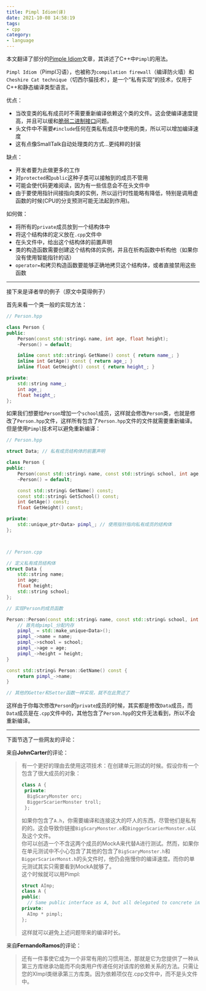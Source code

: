 ```yaml
---
title: Pimpl Idiom(译)
date: 2021-10-08 14:58:19
tags:
- cpp
category:
- language
---
```


本文翻译了部分的[Pimple Idiom](http://wiki.c2.com/?PimplIdiom)文章，其讲述了C++中`Pimpl`的用法。

<!--more-->

`Pimpl Idiom`（Pimpl习语），也被称为`compilation firewall`（编译防火墙）和`Cheshire Cat technique`（切西尔猫技术），是一个“私有实现”的技术，仅用于C++和静态编译类型语言。  

优点：
* 当改变类的私有成员时不需要重新编译依赖这个类的文件。这会使编译速度提高，并且可以缓和[脆弱二进制接口](http://wiki.c2.com/?FragileBinaryInterfaceProblem)问题。
* 头文件中不需要`#include`任何在类私有成员中使用的类，所以可以增加编译速度
* 这有点像SmallTalk自动处理类的方式...更纯粹的封装

缺点：
* 开发者要为此做更多的工作
* 对`protected`和`public`这种子类可以接触到的成员不管用
* 可能会使代码更难阅读，因为有一些信息会不在头文件中
* 由于要使用指针间接指向类的实例，所以运行时性能略有降低，特别是调用虚函数的时候(CPU的分支预测可能无法起到作用)。

如何做：
* 将所有的`private`成员放到一个结构体中
* 将这个结构体的定义放在`.cpp`文件中
* 在头文件中，给出这个结构体的前置声明
* 类的构造函数需要创建这个结构体的实例，并且在析构函数中析构他（如果你没有使用智能指针的话）
* `operator=`和拷贝构造函数要能够正确地拷贝这个结构体，或者直接禁用这些函数

---

接下来是译者举的例子（原文中莫得例子）  

首先来看一个类一般的实现方法：

```c++
// Person.hpp

class Person {
public:
    Person(const std::string& name, int age, float height);
    ~Person() = default;

    inline const std::string& GetName() const { return name_; }
    inline int GetAge() const { return age_; }
    inline float GetHeight() const { return height_; }

private:
    std::string name_;
    int age_;
    float height_;
};
```

如果我们想要给`Person`增加一个`school`成员，这样就会修改`Person`类，也就是修改了`Person.hpp`文件，这样所有包含了`Person.hpp`文件的文件就需要重新编译。  
但是使用`Pimpl`技术可以避免重新编译：  

```c++
// Person.hpp

struct Data; // 私有成员结构体的前置声明

class Person {
public:
    Person(const std::string& name, const std::string& school, int age, float height);
    ~Person() = default;

    const std::string& GetName() const;
    const std::string& GetSchool() const;
    int GetAge() const;
    float GetHeight() const;

private:
    std::unique_ptr<Data> pimpl_; // 使用指针指向私有成员的结构体
};



// Person.cpp

// 定义私有成员结构体
struct Data {
    std::string name;
    int age;
    float height;
    std::string school;
};

// 实现Person的成员函数

Person::Person(const std::string& name, const std::string& school, int age, float height) {
    // 首先给pimpl_分配内存
    pimpl_ = std::make_unique<Data>();
    pimpl_->name = name;
    pimpl_->school = school;
    pimpl_->age = age;
    pimpl_->height = height;
}

const std::string& Person::GetName() const {
    return pimpl_->name;
}

// 其他的Getter和Setter函数一样实现，就不在此赘述了
```

这样由于你每次修改`Person`的`private`成员的时候，其实都是修改`Data`成员，而`Data`成员是在`.cpp`文件中的，其他包含了`Person.hpp`的文件无法看到，所以不会重新编译。

---

下面节选了一些网友的评论：

来自**JohnCarter**的评论：

> 有一个更好的理由去使用这项技术：在创建单元测试的时候。假设你有一个包含了很大成员的对象：
>
> ```c++
> class A {
>  private:
>   BigScaryMonster orc;
>   BiggerScarierMonster troll;
>  };
> ```
>
> 如果你包含了`A.h`，你需要编译和连接这大的吓人的东西，尽管他们是私有的的。这会导致你链接`BigScaryMonster.o`和`BinggerScarierMonster.o`以及这个文件。  
> 你可以创造一个不含这两个成员的MockA来代替A进行测试。然而，如果你在单元测试中不小心包含了其他的包含了`BigScaryMonster.h`和`BiggerScarierMonst.h`的头文件时，他仍会拖慢你的编译速度。而你的单元测试其实只需要看到MockA就够了。  
> 这个时候就可以用Pimpl:
>
> ```c++
> struct AImp;
> class A {
> public:
>   // Same public interface as A, but all delegated to concrete implementation.
> private:
>   AImp * pimpl;
> };
> ```
>
> 这样就可以避免上述问题带来的编译时长。

来自**FernandoRamos**的评论：

> 还有一件事使它成为一个非常有用的习惯用法，那就是它为您提供了一种从第三方库继承功能而不向类用户传递任何对该库的依赖关系的方法。只需让您的XImpl类继承第三方库类。因为依赖项仅在.cpp文件中，而不是头文件中。
